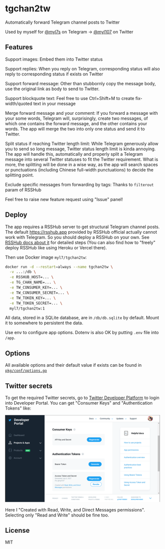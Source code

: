 # tgchan2tw

Automatically forward Telegram channel posts to Twitter

Used by myself for [@myl7s](https://t.me/myl7s) on Telegram -> [@myl107](https://twitter.com/myl107) on Twitter

## Features

Support images: Embed them into Twitter status

Support replies: When you reply on Telegram, 
corresponding status will also reply to corresponding status if exists on Twitter

Support forward message: Other than stubbornly copy the message body,
use the original link as body to send to Twitter.

Support blockquote text: Feel free to use Ctrl+Shift+M to create fix-width/quoted text in your message

Merge forward message and your comment: If you forward a message with your some words,
Telegram will, surprisingly, create two messages, of which one contains the forward message,
and the other contains your words.
The app will merge the two into only one status and send it to Twitter.

Split status if reaching Twitter length limit: While Telegram generously allow you to send so long message,
Twitter status length limit is kinda annoying.
The app will handle this, automatically and properly split a Telegram message into several Twitter statuses
to fit the Twitter requirement.
What is more, the splitting will be done in a wise way, as the app will search spaces or punctuations
(including Chinese full-width punctuations) to decide the splitting point.

Exclude specific messages from forwarding by tags: Thanks to `filterout` param of RSSHub

Feel free to raise new feature request using "Issue" panel!

## Deploy

The app requires a RSSHub server to get structural Telegram channel posts.
The default https://rsshub.app provided by RSSHub official actually cannot work with Telegram.
So you should deploy a RSSHub on your own.
See [RSSHub docs about it](https://docs.rsshub.app/install/) for detailed steps
(You can also find how to "freely" deploy RSSHub like using Heroku or Vercel there).

Then use Docker image `myl7/tgchan2tw`: 

```bash
docker run -d --restart=always --name tgchan2tw \
  -v ...:/db \
  -e RSSHUB_HOST=... \
  -e TG_CHAN_NAME=... \
  -e TW_CONSUMER_KEY=... \
  -e TW_CONSUMER_SECRET=... \
  -e TW_TOKEN_KEY=... \
  -e TW_TOKEN_SECRET=... \
  myl7/tgchan2tw:1
```

All data, stored in a SQLite database, are in `/db/db.sqlite` by default.
Mount it to somewhere to persistent the data.

Use env to configure app options. 
Dotenv is also OK by putting `.env` file into `/app`.

## Options

All available options and their default value if exists can be found in [`pkg/conf/options.go`](https://github.com/myl7/tgchan2tw/blob/goshujin-sama/pkg/conf/options.go)

## Twitter secrets

To get the required Twitter secrets, go to [Twitter Developer Platform](https://developer.twitter.com)
to login into Developer Portal.
You can get "Consumer Keys" and "Authentication Tokens" like:

![Twitter secret location](docs/images/twitter-secret-loc.png)

Here I "Created with Read, Write, and Direct Messages permissions".
Selecting only "Read and Write" should be fine too.

## License

MIT
